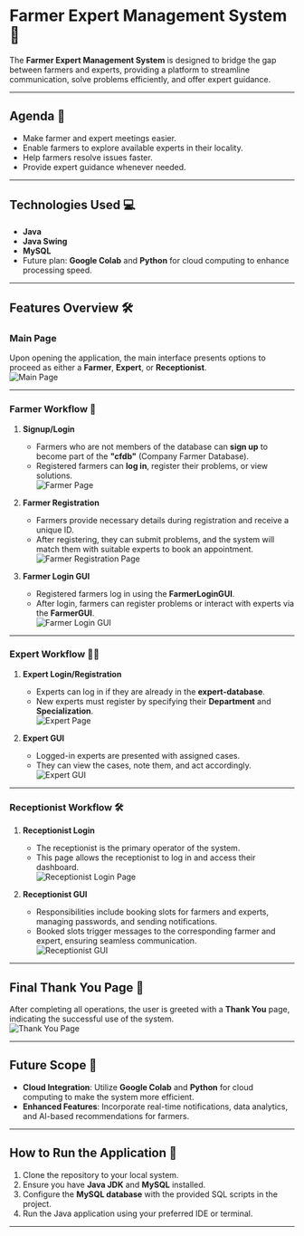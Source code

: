 # Farmer Expert Management System 🌾

The **Farmer Expert Management System** is designed to bridge the gap between farmers and experts, providing a platform to streamline communication, solve problems efficiently, and offer expert guidance.  

---

## Agenda 📜

- Make farmer and expert meetings easier.  
- Enable farmers to explore available experts in their locality.  
- Help farmers resolve issues faster.  
- Provide expert guidance whenever needed.  

---

## Technologies Used 💻

- **Java**  
- **Java Swing**  
- **MySQL**  
- Future plan: **Google Colab** and **Python** for cloud computing to enhance processing speed.  

---

## Features Overview 🛠️  

### Main Page  
Upon opening the application, the main interface presents options to proceed as either a **Farmer**, **Expert**, or **Receptionist**.  
![Main Page](images/p4.png)  

---

### Farmer Workflow 🌾  

1. **Signup/Login**  
   - Farmers who are not members of the database can **sign up** to become part of the **"cfdb"** (Company Farmer Database).  
   - Registered farmers can **log in**, register their problems, or view solutions.  
   ![Farmer Page](images/p5.png)  

2. **Farmer Registration**  
   - Farmers provide necessary details during registration and receive a unique ID.  
   - After registering, they can submit problems, and the system will match them with suitable experts to book an appointment.  
   ![Farmer Registration Page](images/p6.png)

3. **Farmer Login GUI**  
   - Registered farmers log in using the **FarmerLoginGUI**.  
   - After login, farmers can register problems or interact with experts via the **FarmerGUI**.  
   ![Farmer Login GUI](images/p7.png)

---

### Expert Workflow 👨‍🔬  

1. **Expert Login/Registration**  
   - Experts can log in if they are already in the **expert-database**.  
   - New experts must register by specifying their **Department** and **Specialization**.  
   ![Expert Page](images/p8.png)

2. **Expert GUI**  
   - Logged-in experts are presented with assigned cases.  
   - They can view the cases, note them, and act accordingly.  
   ![Expert GUI](images/p9.png)

---

### Receptionist Workflow 🛠️  

1. **Receptionist Login**  
   - The receptionist is the primary operator of the system.  
   - This page allows the receptionist to log in and access their dashboard.  
   ![Receptionist Login Page](images/p10.png)

2. **Receptionist GUI**  
   - Responsibilities include booking slots for farmers and experts, managing passwords, and sending notifications.  
   - Booked slots trigger messages to the corresponding farmer and expert, ensuring seamless communication.  
   ![Receptionist GUI](images/p11.png)

---

## Final Thank You Page 🙏  
After completing all operations, the user is greeted with a **Thank You** page, indicating the successful use of the system.  
![Thank You Page](images/p12.png)

---

## Future Scope 🚀  

- **Cloud Integration**: Utilize **Google Colab** and **Python** for cloud computing to make the system more efficient.  
- **Enhanced Features**: Incorporate real-time notifications, data analytics, and AI-based recommendations for farmers.  

---

## How to Run the Application 🔧  

1. Clone the repository to your local system.  
2. Ensure you have **Java JDK** and **MySQL** installed.  
3. Configure the **MySQL database** with the provided SQL scripts in the project.  
4. Run the Java application using your preferred IDE or terminal.  

---